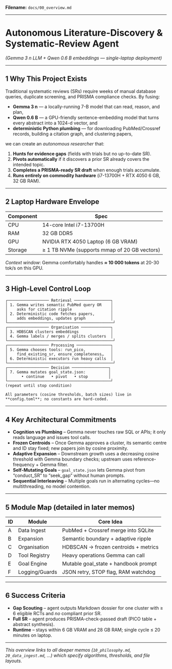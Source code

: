 **Filename:** `docs/00_overview.md`

---

# Autonomous Literature-Discovery & Systematic-Review Agent

*(Gemma 3 n LLM + Qwen 0.6 B embeddings — single-laptop deployment)*

---

## 1  Why This Project Exists

Traditional systematic reviews (SRs) require weeks of manual database queries, duplicate screening, and PRISMA compliance checks. By fusing:

* **Gemma 3 n** — a locally-running 7-B model that can read, reason, and plan,
* **Qwen 0.6 B** — a GPU-friendly sentence-embedding model that turns every abstract into a 1024-d vector, and
* **deterministic Python plumbing** — for downloading PubMed/Crossref records, building a citation graph, and clustering papers,

we can create an *autonomous researcher* that:

1. **Hunts for evidence gaps** (fields with trials but no up-to-date SR).
2. **Pivots automatically** if it discovers a prior SR already covers the intended topic.
3. **Completes a PRISMA-ready SR draft** when enough trials accumulate.
4. **Runs entirely on commodity hardware** (i7-13700H + RTX 4050 6 GB, 32 GB RAM).

---

## 2  Laptop Hardware Envelope

| Component | Spec                                         |
| --------- | -------------------------------------------- |
| CPU       | 14-core Intel i7-13700H                      |
| RAM       | 32 GB DDR5                                   |
| GPU       | NVIDIA RTX 4050 Laptop (6 GB VRAM)           |
| Storage   | ≥ 1 TB NVMe (supports mmap of 20 GB vectors) |

*Context window*: Gemma comfortably handles **≈ 10 000 tokens** at 20-30 tok/s on this GPU.

---

## 3  High-Level Control Loop

```
┌────────────────── Retrieval ────────────────┐
│ 1. Gemma writes semantic PubMed query OR    │
│    asks for citation ripple                 │
│ 2. Deterministic code fetches papers,       │
│    adds embeddings, updates graph           │
└──────────────────────────────────────────────┘
┌────────────────── Organisation ─────────────┐
│ 3. HDBSCAN clusters embeddings              │
│ 4. Gemma labels / merges / splits clusters  │
└──────────────────────────────────────────────┘
┌────────────────── Processing ───────────────┐
│ 5. Gemma chooses tools: run_pico,           │
│    find_existing_sr, ensure_completeness…   │
│ 6. Deterministic executors run heavy calls  │
└──────────────────────────────────────────────┘
┌────────────────── Decision ────────────────┐
│ 7. Gemma mutates goal_state.json:          │
│      • continue   • pivot   • stop         │
└─────────────────────────────────────────────┘
(repeat until stop condition)

All parameters (cosine thresholds, batch sizes) live in **config.toml**; no constants are hard-coded.
```

---

## 4  Key Architectural Commitments

* **Cognition vs Plumbing** – Gemma never touches raw SQL or APIs; it only reads language and issues tool calls.
* **Frozen Centroids** – Once Gemma approves a cluster, its semantic centre and ID stay fixed; new papers join by cosine proximity.
* **Adaptive Expansion** – Downstream growth uses a decreasing cosine threshold with Gemma boundary checks; upstream uses reference-frequency + Gemma filter.
* **Self-Mutating Goals** – `goal_state.json` lets Gemma pivot from “conduct\_SR” to “seek\_gap” without human prompts.
* **Sequential Interleaving** – Multiple goals run in alternating cycles—no multithreading, no model contention.

---

## 5  Module Map (detailed in later memos)

| ID | Module         | Core Idea                             |
| -- | -------------- | ------------------------------------- |
| A  | Data Ingest    | PubMed + Crossref merge into SQLite   |
| B  | Expansion      | Semantic boundary + adaptive ripple   |
| C  | Organisation   | HDBSCAN → frozen centroids + metrics  |
| D  | Tool Registry  | Heavy operations Gemma can call       |
| E  | Goal Engine    | Mutable goal\_state + handbook prompt |
| F  | Logging/Guards | JSON retry, STOP flag, RAM watchdog   |

---

## 6  Success Criteria

* **Gap Scouting** – agent outputs Markdown dossier for one cluster with ≥ 6 eligible RCTs and *no* compliant prior SR.
* **Full SR** – agent produces PRISMA-check-passed draft (PICO table + abstract synthesis).
* **Runtime** – stays within 6 GB VRAM and 28 GB RAM; single cycle ≤ 20 minutes on laptop.

---

*This overview links to all deeper memos (`10_philosophy.md`, `20_data_ingest.md`, …) which specify algorithms, thresholds, and file layouts.*
